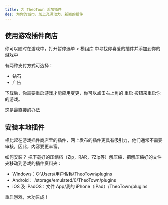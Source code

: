 ```yaml
---
title: 为 TheoTown 添加插件
des: 为你的城市，加上充满动力，新颖的插件
---
```

## 使用游戏插件商店
你可以随时在游戏中，打开暂停选单 > 模组库 中寻找你喜爱的插件并添加到你的游戏中

有两种支付方式可选择：
- 钻石
- 广告

下载后，你需要重启游戏才能应用变更，你可以点击右上角的 重启 按钮来重启你的游戏。

这是最直接的办法
## 安装本地插件
相比起在游戏插件商店里的插件，网上发布的插件更具有吸引力，他们通常不需要审核，因此，内容要更丰富。

如何安装？
把下载好的压缩档（Zip，RAR，7Zip等）解压缩，把解压缩好的文件夹移动到游戏的插件资料夹：
- Windows：C:\Users\用户名称\TheoTown\plugins
- Android： /storage/emulated/0/TheoTown/plugins
- iOS 及 iPadOS：文件 App/我的 iPhone（iPad）/TheoTown/plugins

重启游戏，大功告成！
